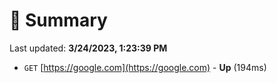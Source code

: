 # 📖 Summary
Last updated: **3/24/2023, 1:23:39 PM**

- `GET` [https://google.com](https://google.com) - **Up** (194ms)
